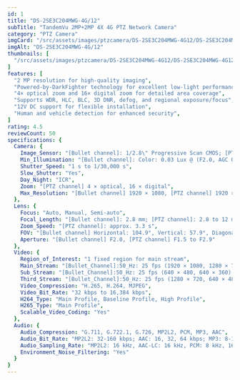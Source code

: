 ```yaml
---
id: 1
title: "DS-2SE3C204MWG-4G/12"
subTitle: "TandemVu 2MP+2MP 4X 4G PTZ Network Camera"
category: "PTZ Camera"
imgCard: "/src/assets/images/ptzcamera/DS-2SE3C204MWG-4G12/DS-2SE3C204MWG-4G12-1.png"
imgAlt: "DS-2SE3C204MWG-4G/12"
thumbnails: [
  "/src/assets/images/ptzcamera/DS-2SE3C204MWG-4G12/DS-2SE3C204MWG-4G12-1.png",
]
features: [
  "2 MP resolution for high-quality imaging",
  "Powered-by-DarkFighter technology for excellent low-light performance",
  "4× optical zoom and 16× digital zoom for detailed area coverage",
  "Supports WDR, HLC, BLC, 3D DNR, defog, and regional exposure/focus",
  "12V DC support for flexible installation",
  "Human and vehicle detection for enhanced security",
]
rating: 4.5
reviewCount: 50
specifications: {
  Camera: {
    Image_Sensor: "[Bullet channel]: 1/2.8\" Progressive Scan CMOS; [PTZ channel]: 1/2.8\" progressive scan CMOS",
    Min_Illumination: "[Bullet channel]: Color: 0.03 Lux @ (F2.0, AGC ON), B/W: 0.01 Lux @ (F2.0, AGC ON), 0 Lux with IR; [PTZ channel]: Color: 0.01 Lux @ (F1.5, AGC ON), B/W: 0.005Lux @ (F1.5, AGC ON), 0 Lux with IR",
    Shutter_Speed: "1 s to 1/30,000 s",
    Slow_Shutter: "Yes",
    Day_Night: "ICR",
    Zoom: "[PTZ channel] 4 × optical, 16 × digital",
    Max_Resolution: "[Bullet channel] 1920 × 1080, [PTZ channel] 1920 × 1080"
  },
  Lens: {
    Focus: "Auto, Manual, Semi-auto",
    Focal_Length: "[Bullet channel]: 2.8 mm; [PTZ channel]: 2.8 to 12 mm, 4 × optical",
    Zoom_Speed: "[PTZ channel]: approx. 3.3 s",
    FOV: "[Bullet channel] Horizontal: 104.9°, Vertical: 57.9°, Diagonal: 122.8°; [PTZ channel] Horizontal: 92° to 33°, Vertical: 49° to 18.2°, Diagonal: 104° to 37.7°",
    Aperture: "[Bullet channel] F2.0, [PTZ channel] F1.5 to F2.9"
  },
  Video: {
    Region_of_Interest: "1 fixed region for main stream",
    Main_Stream: "[Bullet_Channel]:50_Hz: 25 fps (1920 × 1080, 1280 × 720),60_Hz:30 fps (1920 × 1080, 1280 × 720);[PTZ_Channel]:50_Hz: 25 fps (1920 × 1080, 1280 × 720),60_Hz:30 fps (1920 × 1080, 1280 × 720)",
    Sub_Stream: "[Bullet_Channel]:50_Hz: 25 fps (640 × 480, 640 × 360),60_Hz:30 fps (640 × 480, 640 × 360);[PTZ_Channel]:50_Hz: 25 fps (640 × 480, 640 × 360),60_Hz:30 fps (640 × 480, 640 × 360)",
    Third_Stream: "[Bullet_Channel]:50_Hz: 25 fps (1280 × 720, 640 × 480, 640 × 360),60_Hz:30 fps (1280 × 720, 640 × 480, 640 × 360);[PTZ_Channel]:50_Hz: 25 fps (1280 × 720, 640 × 480, 640 × 360),60_Hz:30 fps (1280 × 720, 640 × 480, 640 × 360)",
    Video_Compression: "H.265, H.264, MJPEG",
    Video_Bit_Rate: "32 kbps to 16,384 kbps",
    H264_Type: "Main Profile, Baseline Profile, High Profile",
    H265_Type: "Main Profile",
    Scalable_Video_Coding: "Yes"
  },
  Audio: {
    Audio_Compression: "G.711, G.722.1, G.726, MP2L2, PCM, MP3, AAC",
    Audio_Bit_Rate: "MP2L2: 32-160 kbps; AAC: 16, 32, 64 kbps; MP3: 8-160 kbps",
    Audio_Sampling_Rate: "MP2L2: 16 kHz, AAC-LC: 16 kHz, PCM: 8 kHz, 16 kHz, MP3: 8 kHz, 16 kHz",
    Environment_Noise_Filtering: "Yes"
  }
}
---
```


